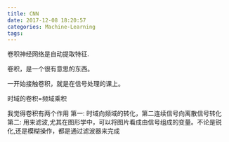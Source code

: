 ```yaml
---
title: CNN
date: 2017-12-08 18:20:57
categories: Machine-Learning
tags:
---
```


卷积神经网络是自动提取特征.

卷积，是一个很有意思的东西。

一开始接触卷积，就是在信号处理的课上。

时域的卷积=频域乘积

我觉得卷积有两个作用
第一: 时域向频域的转化，第二连续信号向离散信号转化
第二: 用来滤波,尤其在图形学中，可以将图片看成由信号组成的变量。不论是锐化,还是模糊操作，都是通过滤波器来完成
